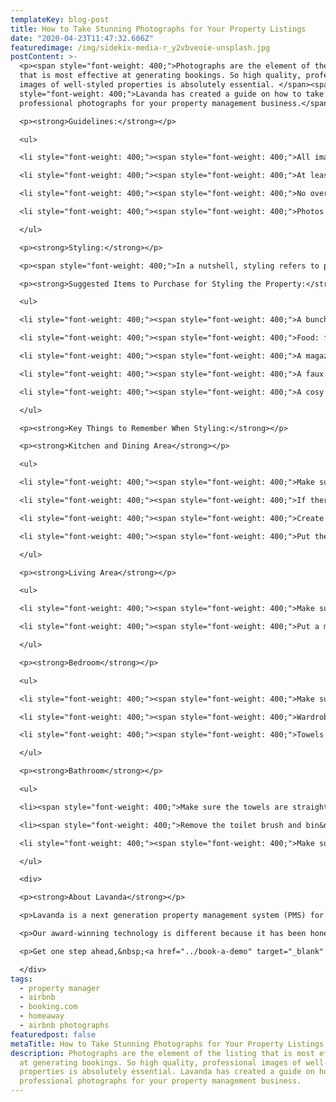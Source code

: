 ```yaml
---
templateKey: blog-post
title: How to Take Stunning Photographs for Your Property Listings
date: "2020-04-23T11:47:32.606Z"
featuredimage: /img/sidekix-media-r_y2vbveoie-unsplash.jpg
postContent: >-
  <p><span style="font-weight: 400;">Photographs are the element of the listing
  that is most effective at generating bookings. So high quality, professional
  images of well-styled properties is absolutely essential. </span><span
  style="font-weight: 400;">Lavanda has created a guide on how to take
  professional photographs for your property management business.</span></p>

  <p><strong>Guidelines:</strong></p>

  <ul>

  <li style="font-weight: 400;"><span style="font-weight: 400;">All images need to be landscape (some platforms only allow for landscape images)&nbsp;</span></li>

  <li style="font-weight: 400;"><span style="font-weight: 400;">At least 25 high resolution images (1920 x 1080 pixels), including at least one exterior shot and a few close up images of key property features</span></li>

  <li style="font-weight: 400;"><span style="font-weight: 400;">No overly edited images in post production</span></li>

  <li style="font-weight: 400;"><span style="font-weight: 400;">Photos of every room, excluding the hallway, unless it is a key feature of the property</span></li>

  </ul>

  <p><strong>Styling:</strong></p>

  <p><span style="font-weight: 400;">In a nutshell, styling refers to placing decorations and soft furnishings around the property to make it look more appealing and inviting to a potential guest. It is vital that the property is styled correctly in order to optimise the effectiveness of the listing photos.&nbsp;</span></p>

  <p><strong>Suggested Items to Purchase for Styling the Property:</strong></p>

  <ul>

  <li style="font-weight: 400;"><span style="font-weight: 400;">A bunch of fresh flowers (ideally have a small vase with you)</span></li>

  <li style="font-weight: 400;"><span style="font-weight: 400;">Food: fresh pastries or bread with a complementary food (e.g. bread &amp; tomatoes, cake &amp; strawberries, etc.)</span></li>

  <li style="font-weight: 400;"><span style="font-weight: 400;">A magazine</span></li>

  <li style="font-weight: 400;"><span style="font-weight: 400;">A faux green pot plant for the bathroom</span></li>

  <li style="font-weight: 400;"><span style="font-weight: 400;">A cosy throw to place over the end of the bed</span></li>

  </ul>

  <p><strong>Key Things to Remember When Styling:</strong></p>

  <p><strong>Kitchen and Dining Area</strong></p>

  <ul>

  <li style="font-weight: 400;"><span style="font-weight: 400;">Make sure that any wires from appliances are hidden</span></li>

  <li style="font-weight: 400;"><span style="font-weight: 400;">If there are too many utensils or appliances on the kitchen side, consider hiding some items in the cupboards so that the room doesn&rsquo;t look cluttered&nbsp;</span></li>

  <li style="font-weight: 400;"><span style="font-weight: 400;">Create a food/dining display with the food items you have bought. Use the property&rsquo;s plates, cutlery and glasses</span></li>

  <li style="font-weight: 400;"><span style="font-weight: 400;">Put the fresh flowers out on the dining table, if the property has one</span></li>

  </ul>

  <p><strong>Living Area</strong></p>

  <ul>

  <li style="font-weight: 400;"><span style="font-weight: 400;">Make sure cushions are plumped and neatly placed on the sofa</span></li>

  <li style="font-weight: 400;"><span style="font-weight: 400;">Put a magazine out on the coffee table</span></li>

  </ul>

  <p><strong>Bedroom</strong></p>

  <ul>

  <li style="font-weight: 400;"><span style="font-weight: 400;">Make sure the bed is made as neatly as possible and pillows and duvets are straight</span></li>

  <li style="font-weight: 400;"><span style="font-weight: 400;">Wardrobe doors are shut&nbsp;</span></li>

  <li style="font-weight: 400;"><span style="font-weight: 400;">Towels folded neatly on the bed can be a nice touch if the stylist is confident in presenting neatly</span></li>

  </ul>

  <p><strong>Bathroom</strong></p>

  <ul>

  <li><span style="font-weight: 400;">Make sure the towels are straight and it all looks neat and tidy</span></li>

  <li><span style="font-weight: 400;">Remove the toilet brush and bin&nbsp;</span></li>

  <li style="font-weight: 400;"><span style="font-weight: 400;">Make sure that any toiletries are visible</span></li>

  </ul>

  <div>

  <p><strong>About Lavanda</strong></p>

  <p>Lavanda is a next generation property management system (PMS) for urban and rural short-term rental operators. Our SaaS platform is designed to unlock scale and profitability, whilst accelerating growth through industry partnerships. We're backed by leading venture capital investors, and have so far invested $10m+ into short-term rental technology and innovation.</p>

  <p>Our award-winning technology is different because it has been honed through our first-hand experience of managing a short-term rental portfolio at scale. Operational efficiency is what we strive for, so we set about creating the missing toolkit. We're here to change your game.</p>

  <p>Get one step ahead,&nbsp;<a href="../book-a-demo" target="_blank" rel="noopener">book a discovery call</a> to see how we can help turbocharge your property management company.</p>

  </div>
tags:
  - property manager
  - airbnb
  - booking.com
  - homeaway
  - airbnb photographs
featuredpost: false
metaTitle: How to Take Stunning Photographs for Your Property Listings
description: Photographs are the element of the listing that is most effective
  at generating bookings. So high quality, professional images of well-styled
  properties is absolutely essential. Lavanda has created a guide on how to take
  professional photographs for your property management business.
---
```

